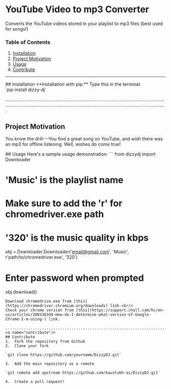 # YouTube Video to mp3 Converter

Converts the YouTube videos stored in your playlist to mp3 files (best used for songs!)

### Table of Contents
1. [Installation](#installation)
2. [Project Motivation](#motivation)
3. [Usage](#usage)
4. [Contribute](#contribute)

***

<a name="installation"/>
## Installation
**Installation with pip:**  Type this in the terminal:<br/>
`pip install dizzy-dj`

.........................................................................................................................................................................................................................................................
<a name="motivation"/>
## Project Motivation
You know the drill---You find a great song on YouTube, and wish there was an mp3 for offline listening. Well, wishes do come true!

<a name="usage"/>
## Usage
Here's a sample usage demonstration:
```
from dizzydj import Downloader

# 'Music' is the playlist name
# Make sure to add the 'r' for chromedriver.exe path
# '320' is the music quality in kbps

obj = Downloader.Downloader('email@gmail.com', 'Music', r'path/to/chromedriver.exe', '320')
# Enter password when prompted
obj.download()
``` 
Download chromedrive.exe from [this](https://chromedriver.chromium.org/downloads) link.<br/>
Check your chrome version from [this](https://support.chall.com/hc/en-us/articles/200336349-How-do-I-determine-what-version-of-Google-Chrome-I-m-using-) link.

.........................................................................................................................................................................................................................................................
<a name="contribute"/>
## Contribute
1.  Fork the repository from Github
2.  Clone your fork

`git clone https://github.com/yourname/DizzyDJ.git`

3.  Add the main repository as a remote

`git remote add upstream https://github.com/kaustubh-ai/DizzyDJ.git`

4.  Create a pull request!
